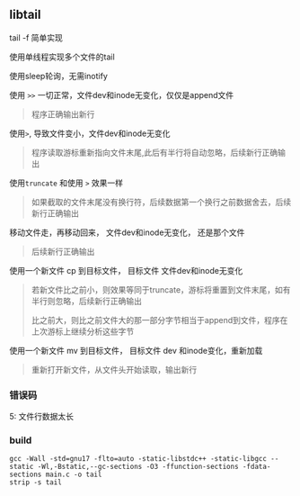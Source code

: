 ## libtail

tail -f 简单实现

使用单线程实现多个文件的tail 

使用sleep轮询，无需inotify

使用 `>>` 一切正常，文件dev和inode无变化，仅仅是append文件

> 程序正确输出新行

使用`>`, 导致文件变小，文件dev和inode无变化

> 程序读取游标重新指向文件末尾,此后有半行将自动忽略，后续新行正确输出

使用`truncate` 和使用 `>` 效果一样

> 如果截取的文件末尾没有换行符，后续数据第一个换行之前数据舍去，后续新行正确输出

移动文件走，再移动回来， 文件dev和inode无变化， 还是那个文件

> 后续新行正确输出

使用一个新文件 cp 到目标文件， 目标文件 文件dev和inode无变化

> 若新文件比之前小，则效果等同于truncate，游标将重置到文件末尾，如有半行则忽略，后续新行正确输出
>
> 比之前大，则比之前文件大的那一部分字节相当于append到文件，程序在上次游标上继续分析这些字节


使用一个新文件 mv 到目标文件， 目标文件 dev 和inode变化，重新加载

> 重新打开新文件，从文件头开始读取，输出新行




### 错误码

5: 文件行数据太长


### build

```
gcc -Wall -std=gnu17 -flto=auto -static-libstdc++ -static-libgcc --static -Wl,-Bstatic,--gc-sections -O3 -ffunction-sections -fdata-sections main.c -o tail
strip -s tail
```

